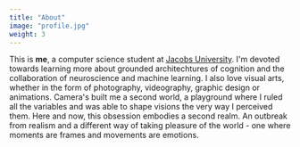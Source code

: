 ```yaml
---
title: "About"
image: "profile.jpg"
weight: 3
---
```


This is <strong>me</strong>, a computer science student at <a href="https://jacobsuniversity.de">Jacobs University</a>. I'm devoted towards learning more about grounded architechtures of cognition and the collaboration of neuroscience and machine learning. I also love visual arts, whether in the form of photography, videography, graphic design or animations. Camera's built me a second world, a playground where I ruled all the variables and was able to shape visions the very way I perceived them. Here and now, this obsession embodies a second realm. An outbreak from realism and a different way of taking pleasure of the world - one where moments are frames and movements are emotions.

